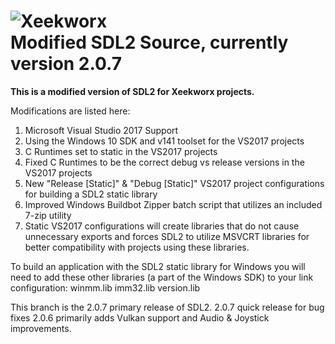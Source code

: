 ![Xeekworx](http://xeekworx.com/images/github/xeekworx_logo.png) <br />
Modified SDL2 Source, currently version 2.0.7
===========

**This is a modified version of SDL2 for Xeekworx projects.**

Modifications are listed here:
1. Microsoft Visual Studio 2017 Support
2. Using the Windows 10 SDK and v141 toolset for the VS2017 projects
3. C Runtimes set to static in the VS2017 projects
4. Fixed C Runtimes to be the correct debug vs release versions in the VS2017 projects
5. New "Release [Static]" & "Debug [Static]" VS2017 project configurations for building a SDL2 static library
6. Improved Windows Buildbot Zipper batch script that utilizes an included 7-zip utility
7. Static VS2017 configurations will create libraries that do not cause unnecessary exports and forces SDL2 to utilize MSVCRT libraries for better compatibility with projects using these libraries.

To build an application with the SDL2 static library for Windows you will need to add these other libraries (a part of the Windows SDK) to your link configuration:
winmm.lib
imm32.lib
version.lib

This branch is the 2.0.7 primary release of SDL2.
2.0.7 quick release for bug fixes
2.0.6 primarily adds Vulkan support and Audio & Joystick improvements.
